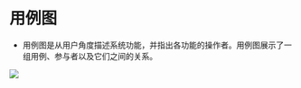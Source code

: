 # 用例图

- 用例图是从用户角度描述系统功能，并指出各功能的操作者。用例图展示了一组用例、参与者以及它们之间的关系。


![](https://raw.githubusercontent.com/ZanderZhao/images/master/img2019/20191015183521.jpg)

